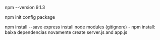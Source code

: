  npm --version
9.1.3

npm init
config package

npm install --save express
install node modules (gitignore) - npm install: baixa dependencias novamente 
create server.js and app.js
